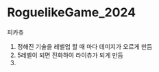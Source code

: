 # RoguelikeGame_2024


피카츄
1. 정해진 기술을 레벨업 할 때 마다 데미지가 오르게 만듬
2. 5레벨이 되면 진화하여 라이츄가 되게 만듬
3.          
